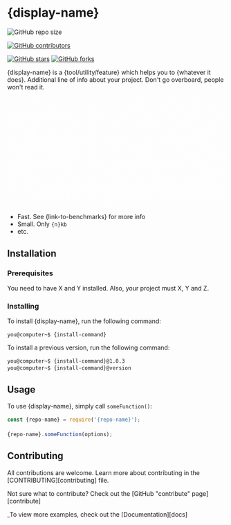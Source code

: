 # {display-name}

<!--
Hey there!
==========

Thanks for checking this out. If you find this helpful, please leave a star!
If you have any suggestions, feel free to open a pull request or an issue.

To make life easier, do a quick search-and-replace for:
{display-name}: The project's display name (ex. Angular)
{repo-name}: The name of the repo the project (ex. angular)
{github-username}: The username under which the repo is (ex. angular)
{install-command}: The command to install the project (ex. npm install @angular/cli)
Keep a lookout for text in curly braces.

**Make sure to read through the whole README.**
-->

<!--
Core concepts
=============

Your README should be a gateway to all other resource. It should answer these
questions as fast as possible:
1. What is the project for? (A short description)
2. Can I use it? (Prerequisites)
3. If yes, how do I install it? (Installation, Usage examples, etc.)
4. How can I help? (License, Contributing, etc.)
-->

<!--
Badges
======

Badges are a great way to show tiny tidbits of info.
They also attract the eye but don't overuse them.

You can also make these badges link to relevant pages.

Quick note, remove the comments/move them all to the top so that the badges
render properly.
-->

<!--
Repo size badge
===============

Repo size is more "universal" than, say, npm package size.
Feel free to change this.
-->
![GitHub repo size][repo-size]

<!--
Contributors badge
=================

Just to encourage others to contribute.
-->
[![GitHub contributors][contributors]][contributors-url]

<!--
Stars and forks badges
======================

You may be thinking,

"why is there a badge for stars (and stuff)?
aren't they already shown on the repo's homepage?"

Well, the fact is this README may be shown in other places.
For example, if this is an npm package, this README will also be shown on npm.
There may also be other places where this is shown.
If this README is supposed to be only on GitHub, feel free to remove these badges.
-->
[![GitHub stars][stars]][stars-url]
[![GitHub forks][forks]][forks-url]

<!--
Other badges
============

Here's a bunch of commonly used badges to save a visit to shields.io.
You can uncomment them if you want. Don't forget to uncomment and fill
their respective references at the bottom of the page.

[![GitHub Workflow Status][workflow-status]][workflow-url]
![npm bundle size][npm-size]
[![npm downloads][npm-downloads]][repo-npm]
[![License][license]][license-url]
![Page Hits][page-hits]

There's more at shields.io and at other sources. You can use them if relevant.
Once again, don't add too much. Try to limit badges to a single line.
-->

<!--
Writing guidelines
==================

Before you start, check out the writing guidelines
which lives at ./writing-guidelines.md for general writing tips.
-->

<!--
Images
======

You can place a logo or a banner image near the top of the README.
Don't place both, if you want to just place the logo in the banner.
-->

<!--
Logo
====

Place a logo here. You can also make the logo move to the right for a cool effect
by using `<img align"right">`
-->

<!--
Description
===========

This is where we start with the description. Keep it short, but convincing.
-->
{display-name} is a {tool/utility/feature} which helps you to {whatever it does}.
Additional line of info about your project. Don't go overboard, people won't
read it.

<!--
Banner
======

Place a banner image here.

Prefer setting a background color for your image.
This is because you don't know where your image will be placed.

You can put a short description above the banner if you like.
-->
![{display-name][banner]

<!--
Other Screenshots
=================

Use this space after the banner to show 2-3 screenshots (or GIFs)
of what your project does. A picture is worth a thousand words.

Only exception is don't put screenshots of code. Put the code in code blocks.
-->

<!--
Highlights
==========

Place a list of highlights here
-->

- Fast. See {link-to-benchmarks} for more info
- Small. Only `{n}kb`
- etc.

<!--
Installation
============

Once you have a clear and concise description of the project,
direct people to install the project and try it for themselves
-->
## Installation

<!--
Prerequisites
=============

First, show people what they need to install this library.
-->

### Prerequisites

<!--
Make sure to link to the resource needed
-->
You need to have X and Y installed. Also, your project must X, Y and Z.

### Installing

<!--
1. Give them a quick and easy way to install a production version
2. Show them how they can install previous versions and nightly builds
-->

To install {display-name}, run the following command:

<!--
Use the console language because it highlights the prompt
-->
```console
you@computer~$ {install-command}
```

To install a previous version, run the following command:

```console
you@computer~$ {install-command}@1.0.3
you@computer~$ {install-command}@version
```

<!--
If there are any alternate downloads, show them here.

For example, you may have the option to install a core lightweight option, etc.
Place them here.
-->

<!--
Usage
=====

Show a minimal code example to integrate your program with their code. 
It can be a terminal command to run, or a function to call, etc.
-->
## Usage

To use {display-name}, simply call `someFunction()`:

```js
const {repo-name} = require('{repo-name}');

{repo-name}.someFunction(options);
```

## Contributing

All contributions are welcome. Learn more about contributing in
the [CONTRIBUTING][contributing] file.

Not sure what to contribute? Check out the [GitHub "contribute" page][contribute]

<!--
Link to the docs for bonus points!
-->
_To view more examples, check out the [Documentation][docs]

<!--
Link references
===============

Always prefer reference-style links because
1. They are easy to maintain
2. There is always going to be that person
   who is reading this in an editor/as a raw file.
-->
[repo-size]: https://img.shields.io/github/repo-size/{github-username}/{repo-name}

[stars]: https://img.shields.io/github/stars/{github-username}/{repo-name}
[stars-url]: https://github.com/{github-username}/{repo-name}/stargazers

[contributors]: https://img.shields.io/github/contributors/{github-username}/{repo-name}
[contributors-url]: https://github.com/{github-username}/{repo-name}/graphs/contributors

[forks]: https://img.shields.io/github/forks/{github-username}/{repo-name}
[forks-url]: https://github.com/{github-username}/{repo-name}/network/members

[banner]: ./assets/banner.gif

<!--
Extra badges
============

See top for more info.

[workflow-status]: https://img.shields.io/github/workflow/status/{github-username}/{repo-name}/{workflow-name}
[workflow-url]: https://github.com/{github-username}/{repo-name}/actions

[npm-size]: https://img.shields.io/bundlephobia/minzip/{repo-name}
[npm-size-url]: https://bundlephobia.com/package/{repo-name}

[npm-downloads]: https://img.shields.io/npm/dw/{repo-name}
[repo-npm]: https://npm.im/{repo-name}

[license]: https://img.shields.io/github/license/github-username/{repo-name}
[license-url]: ./LICENSE

[page-hits]: https://hits.seeyoufarm.com/api/count/incr/badge.svg?url=https%3A%2F%2Fgithub.com%2F{github-username}%2F{repo-name}&count_bg=%2379C83D&title_bg=%23555555&icon=&icon_color=%23E7E7E7&title=hits&edge_flat=false

[docs]: ./docs/start.md
[contributing]: ./CONTRIBUTING.md
[contribute]: https://github.com/{github-username}/{repo-name}/contribute
-->
